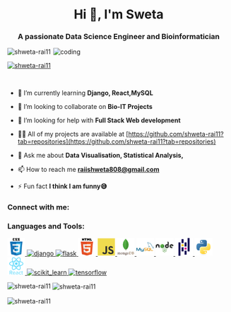 <h1 align="center">Hi 👋, I'm Sweta</h1>
<h3 align="center">A passionate Data Science Engineer and Bioinformatician</h3>
<img align ="right" alt="coding" width="400" src="https://cdn.dribbble.com/users/1364029/screenshots/16093268/media/68e82a7fb4904614a9066d6b540c14b2.gif">
<p align="left"> <img src="https://komarev.com/ghpvc/?username=shweta-rai11&label=Profile%20views&color=0e75b6&style=flat" alt="shweta-rai11" /> </p>

<p align="left"> <a href="https://github.com/ryo-ma/github-profile-trophy"><img src="https://github-profile-trophy.vercel.app/?username=shweta-rai11" alt="shweta-rai11" /></a> </p>

<p align="left"> <a href="https://twitter.com/" target="blank"><img src="https://img.shields.io/twitter/follow/?logo=twitter&style=for-the-badge" alt="" /></a> </p>

- 🌱 I’m currently learning **Django, React,MySQL**

- 👯 I’m looking to collaborate on **Bio-IT Projects**

- 🤝 I’m looking for help with **Full Stack Web development**

- 👨‍💻 All of my projects are available at [https://github.com/shweta-rai11?tab=repositories](https://github.com/shweta-rai11?tab=repositories)

- 💬 Ask me about **Data Visualisation, Statistical Analysis,**

- 📫 How to reach me **raiishweta808@gmail.com**

- ⚡ Fun fact **I think I am funny😅**

<h3 align="left">Connect with me:</h3>
<p align="left">
</p>

<h3 align="left">Languages and Tools:</h3>
<p align="left"> <a href="https://www.w3schools.com/css/" target="_blank" rel="noreferrer"> <img src="https://raw.githubusercontent.com/devicons/devicon/master/icons/css3/css3-original-wordmark.svg" alt="css3" width="40" height="40"/> </a> <a href="https://www.djangoproject.com/" target="_blank" rel="noreferrer"> <img src="https://cdn.worldvectorlogo.com/logos/django.svg" alt="django" width="40" height="40"/> </a> <a href="https://flask.palletsprojects.com/" target="_blank" rel="noreferrer"> <img src="https://www.vectorlogo.zone/logos/pocoo_flask/pocoo_flask-icon.svg" alt="flask" width="40" height="40"/> </a> <a href="https://www.w3.org/html/" target="_blank" rel="noreferrer"> <img src="https://raw.githubusercontent.com/devicons/devicon/master/icons/html5/html5-original-wordmark.svg" alt="html5" width="40" height="40"/> </a> <a href="https://developer.mozilla.org/en-US/docs/Web/JavaScript" target="_blank" rel="noreferrer"> <img src="https://raw.githubusercontent.com/devicons/devicon/master/icons/javascript/javascript-original.svg" alt="javascript" width="40" height="40"/> </a> <a href="https://www.mongodb.com/" target="_blank" rel="noreferrer"> <img src="https://raw.githubusercontent.com/devicons/devicon/master/icons/mongodb/mongodb-original-wordmark.svg" alt="mongodb" width="40" height="40"/> </a> <a href="https://www.mysql.com/" target="_blank" rel="noreferrer"> <img src="https://raw.githubusercontent.com/devicons/devicon/master/icons/mysql/mysql-original-wordmark.svg" alt="mysql" width="40" height="40"/> </a> <a href="https://nodejs.org" target="_blank" rel="noreferrer"> <img src="https://raw.githubusercontent.com/devicons/devicon/master/icons/nodejs/nodejs-original-wordmark.svg" alt="nodejs" width="40" height="40"/> </a> <a href="https://pandas.pydata.org/" target="_blank" rel="noreferrer"> <img src="https://raw.githubusercontent.com/devicons/devicon/2ae2a900d2f041da66e950e4d48052658d850630/icons/pandas/pandas-original.svg" alt="pandas" width="40" height="40"/> </a> <a href="https://www.python.org" target="_blank" rel="noreferrer"> <img src="https://raw.githubusercontent.com/devicons/devicon/master/icons/python/python-original.svg" alt="python" width="40" height="40"/> </a> <a href="https://reactjs.org/" target="_blank" rel="noreferrer"> <img src="https://raw.githubusercontent.com/devicons/devicon/master/icons/react/react-original-wordmark.svg" alt="react" width="40" height="40"/> </a> <a href="https://scikit-learn.org/" target="_blank" rel="noreferrer"> <img src="https://upload.wikimedia.org/wikipedia/commons/0/05/Scikit_learn_logo_small.svg" alt="scikit_learn" width="40" height="40"/> </a> <a href="https://www.tensorflow.org" target="_blank" rel="noreferrer"> <img src="https://www.vectorlogo.zone/logos/tensorflow/tensorflow-icon.svg" alt="tensorflow" width="40" height="40"/> </a> </p>

<p><img align="left" src="https://github-readme-stats.vercel.app/api/top-langs?username=shweta-rai11&show_icons=true&locale=en&layout=compact" alt="shweta-rai11" /></p>

<p>&nbsp;<img align="center" src="https://github-readme-stats.vercel.app/api?username=shweta-rai11&show_icons=true&locale=en" alt="shweta-rai11" /></p>

<p><img align="center" src="https://github-readme-streak-stats.herokuapp.com/?user=shweta-rai11&" alt="shweta-rai11" /></p>

